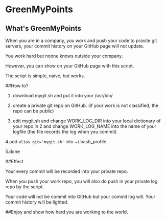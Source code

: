 # GreenMyPoints
## What's GreenMyPoints
When you are in a company, you work and push your code to pravite git servers, your commit history on your GitHub page will not update.

You work hard but noone knows outside your company.

However, you can show on your GitHub page with this script.

The script is simple, naive, but works.

##How to?
1. download mygit.sh and put it into your /usr/bin/

2. create a private git repo on GitHub. (if your work is not classified, the repo can be public)

3. edit mygit.sh and change WORK_LOG_DIR into your local dictionary of your repo in 2 and change WORK_LOG_NAME into the name of your logfile (the file records the log when you commit)

4.add `alias git='mygit.sh'` into ~/.bash_profile

5.done

##Effect

Your every commit will be recorded into your private repo.

When you push your work repo, you will also do push in your private log repo by the script.

Your code will not be commit into GitHub but your commit log will. Your commit history will be lighted.

##Enjoy and show how hard you are working to the world. 
